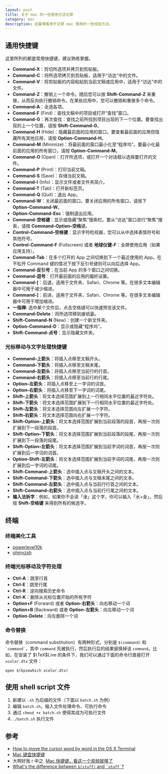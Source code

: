 ```yaml
---
layout: post
title: 关于 mac 的一些使用方法记录
category: mac
description: 这篇博客用于记录 mac 使用的一些经验方法。
---
```


## 通用快捷键

这里所列的都是常用快捷键，建议熟练掌握。

+ **Command-X**：剪切所选项并拷贝到剪贴板。
+ **Command-C**：将所选项拷贝到剪贴板，适用于“访达”中的文件。
+ **Command-V**：将剪贴板的内容粘贴到当前文稿或应用中，适用于“访达”中的文件。
+ **Command-Z**：撤销上一个命令。随后您可以按 **Shift-Command-Z** 来重做，从而反向执行撤销命令。在某些应用中，您可以撤销和重做多个命令。
+ **Command-A**：全选各项。
+ **Command-F** (Find)：查找文稿中的项目或打开“查找”窗口。
+ **Command-G**：再次查找：查找之前所找到项目出现的下一个位置。要查找出现的上一个位置，请按 **Shift-Command-G**。
+ **Command-H** (Hide)：隐藏最前面的应用的窗口。要查看最前面的应用但隐藏所有其他应用，请按 **Option-Command-H**。
+ **Command-M** (Minimize)：将最前面的窗口最小化至“程序坞”。要最小化最前面的应用的所有窗口，请按 **Option-Command-M**。
+ **Command-O** (Open)：打开所选项，或打开一个对话框以选择要打开的文件。
+ **Command-P** (Print)：打印当前文稿。
+ **Command-S** (Save)：存储当前文稿。
+ **Command-I** (Info)：显示文件或者文件夹简介。
+ **Command-T** (Tab)：打开新标签页。
+ **Command-Q** (Quit)：退出 App。
+ **Command-W**：关闭最前面的窗口。要关闭应用的所有窗口，请按下 **Option-Command-W**。
+ **Option-Command-Esc**：强制退出应用。
+ **Command-空格键**：显示或隐藏“聚焦”搜索栏。要从“访达”窗口进行“聚焦”搜索，请按 **Command–Option–空格**键。
+ **Control-Command–空格键**：显示字符检视器，您可以从中选择表情符号和其他符号。
+ **Control-Command-F** (Fullscreen) 或者 **地球仪键-F**：全屏使用应用（如果应用支持）。
+ **Command-Tab**：在多个打开的 App 之间切换到下一个最近使用的 App。在不松开 Command 键的情况下按下反引号键则可以向后选择 App。
+ **Command-反引号**：在当前 App 的多个窗口之间切换。
+ **Command-逗号**：打开最前面的应用的偏好设置。
+ **Command-[**：后退，适用于文件夹、Safari、Chrome 等。在很多文本编辑器中可用于减少缩进。
+ **Command-]**：前进，适用于文件夹、Safari、Chrome 等。在很多文本编辑器中可用于增加缩进。
+ **一指禅**: 选中某个文件后，点击空格键可以快速预览该文件。
+ **Command-Delete**：将所选项移到废纸篓。
+ **Shift-Command-N** (New)：创建一个新文件夹。
+ **Option-Command-D**：显示或隐藏“程序坞”。
+ **Shift-Command-点号**：显示隐藏文件夹。

### 光标移动与文字处理快捷键

+ **Command–上箭头**：将插入点移至文稿开头。
+ **Command–下箭头**：将插入点移至文稿末尾。
+ **Command–左箭头**：将插入点移至当前行的行首。
+ **Command–右箭头**：将插入点移至当前行的行尾。
+ **Option–左箭头**：将插入点移至上一字词的词首。
+ **Option–右箭头**：将插入点移至下一字词的词尾。
+ **Shift–上箭头**：将文本选择范围扩展到上一行相同水平位置的最近字符处。
+ **Shift–下箭头**：将文本选择范围扩展到下一行相同水平位置的最近字符处。
+ **Shift–左箭头**：将文本选择范围向左扩展一个字符。
+ **Shift–右箭头**：将文本选择范围向右扩展一个字符。
+ **Shift–Option-上箭头**：将文本选择范围扩展到当前段落的段首，再按一次则扩展到下一段落的段首。
+ **Shift-Option–下箭头**：将文本选择范围扩展到当前段落的段尾，再按一次则扩展到下一段落的段尾。
+ **Shift-Option–左箭头**：将文本选择范围扩展到当前字词的词首，再按一次则扩展到后一字词的词首。
+ **Option–Shift-左箭头**：将文本选择范围扩展到当前字词的词尾，再按一次则扩展到后一字词的词尾。
+ **Shift-Command-上箭头**：选中插入点与文稿开头之间的文本。
+ **Shift-Command-下箭头**：选中插入点与文稿末尾之间的文本。
+ **Shift-Command-左箭头**：选中插入点与当前行行首之间的文本。
+ **Shift-Command–右箭头**：选中插入点与当前行行尾之间的文本。
+ **输入法拆字**：例如，如果你不会读「淦」这个字，你可以输入「水+金」，然后按 **Shift-空格键** 来得到所有的候选字。



## 终端

### 终端美化工具

+ [powerlevel10k](https://github.com/romkatv/powerlevel10k)
+ [ohmyzsh](https://ohmyz.sh/)

### 终端光标移动及字符处理

+ **Ctrl-A**：跳至行首
+ **Ctrl-E**：跳至行尾
+ **Ctrl-R**：逆向搜索历史命令
+ **Ctrl-K**：删除从光标位置开始的所有字符
+ **Option+F** (Forward) 或者 **Option-右箭头**：向右移动一个词
+ **Option+B** (Backward) 或者 **Option-左箭头**：向左移动一个词
+ **Option-Delete**：向左删除一个词

### 命令替换

命令替换（command substitution）有两种形式，分别是 `$(command)` 和 `` `command` ``，其中 `command` 先被执行，然后执行后的结果替换掉该 `command`。比如，在安装了 $\TeX$Live 的条件下，我们可以通过下面的命令行直接打开 `xcolor.dtx` 文件：

```terminal
open $(kpsewhich xcolor.dtx)
```


## 使用 shell script 文件

1. 新建以 `.sh` 为后缀的文件（下面以 `batch.sh` 为例）
2. 编辑 `batch.sh`，输入文件处理命令、可执行命令
3. 通过 `chmod +x batch.sh` 使得其成为可执行文件
4. `./batch.sh` 执行文件


## 参考

+ [How to move the cursor word by word in the OS X Terminal](https://stackoverflow.com/questions/81272/how-to-move-the-cursor-word-by-word-in-the-os-x-terminal)
+ [Mac 键盘快捷键](https://support.apple.com/zh-cn/HT201236)
+ 大啊好我 r 中之. [Mac 快捷键，看这一个视频就够了](https://www.bilibili.com/video/BV1xu411X7fx/?spm_id_from=333.1007.top_right_bar_window_custom_collection.content.click&vd_source=539ecd38b1089719223124e9098ef4ab)
+ [What's the difference between `$(stuff)` and `` `stuff` ``?](https://unix.stackexchange.com/questions/5778/whats-the-difference-between-stuff-and-stuff)
